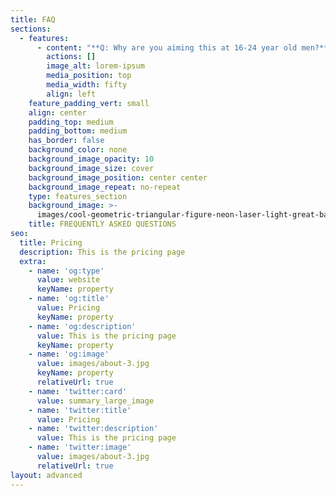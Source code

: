 ```yaml
---
title: FAQ
sections:
  - features:
      - content: "**Q: Why are you aiming this at 16-24 year old men?**\nA: The World Health Organization estimates that approximately 6–8% of young people live with depression. Mental disorders more broadly, account for the highest proportion of disease among young people worldwide, with depression soon poised to become the largest single contributor to the burden of disease globally. Half of all lifetime mental health issues emerge by the age of 14 and three quarters by the age of 24. However, most young people facing mental health problems are often reluctant to seek help (Rickwood, Deane, Wilson, & Ciarrochi, 2005; Sawyer et al., 2001). As such, adolescence is a critical time for the development of depression and mental health literacy (MHL) and support. Evidence from previous reviews and meta-analyses suggest that depression and MHL enhancement may increase early detection and help-seeking intentions. Previous research indicates that population-level mental health literacy is poor. This is especially true among adolescents (Coles et al., 2016; Lubman et al., 2017; Wright, McGorry, Harris, Jorm, & Pennell, 2006) and in particular, adolescent males (Haavik, Joa, Hatloy, Stain, & Langeveld, 2017).\n\nAdolescents face a range of barriers to seeking professional help including: stigmatising attitudes, having a preference for self-reliance, and lacking knowledge about the signs and symptoms of mental health problems or when and how to seek professional help. Adolescent males, in particular, also report excessive conformity to traditional masculine norms (Möller-Leimkühler, 2002). From a young age, the “boys don’t cry” narrative is perpetuated whereby boys are taught to be more stoic, to ignore symptoms, and to be self-sufficient (Mahalik et al., 2003). As such, showing weakness and vulnerability, and therefore seeking help, can be seen as a threat to such outdated views on masculinity (Schaub & Williams, 2007). Although the ability to recognise depression is generally low at a population level, research has shown that males are particularly poor (Haavik et al., 2017). Given the societal challenges discussed above, we believe it is important to create a space where young men can talk freely to other young men with similar experiences, interests, and concerns. This is not exclusionary, we believe everyone deserves such spaces and we will do our best to create similar communities where they are needed as we grow as an organisation.\n\n**Q: How do I access the course?**\n\nA: You can access the course by clicking the ‘Try The Beta’ button which will take you to the login page for our programme.\n\n**Q: How do I sign up?**\n\nA: When you get to the courses login, you need to create an account to make sure you can track your progress while you complete the programme. Once you have created an account, you can then login with your username and password.\n\n**Q: Do I have to pay for the course?**\n\nA: No. It is completely free. If you feel like making a donation to help us help others, we will gratefully accept.\n\n**Q: How long does the course take?**\n\nA: The course has 8 modules, lasting between 10 and 20 minutes each. You can take as long as you need to complete the course, although we suggest you complete it within 2 weeks of starting the course.\_\n\n**Q: Why do I need to complete the questionnaire?**\n\nA: The questionnaires are crucial for us trying to understand how our programme helps improve mental health literacy and your answers are completely confidential.\n\n**Q: How can I contact you for support with the programme?**\n\nA: If you need additional help while completing the programme, you can contact us at <team@awfullygood.org> and we will try and answer your email as soon as possible.\n"
        actions: []
        image_alt: lorem-ipsum
        media_position: top
        media_width: fifty
        align: left
    feature_padding_vert: small
    align: center
    padding_top: medium
    padding_bottom: medium
    has_border: false
    background_color: none
    background_image_opacity: 10
    background_image_size: cover
    background_image_position: center center
    background_image_repeat: no-repeat
    type: features_section
    background_image: >-
      images/cool-geometric-triangular-figure-neon-laser-light-great-backgrounds.jpg
    title: FREQUENTLY ASKED QUESTIONS
seo:
  title: Pricing
  description: This is the pricing page
  extra:
    - name: 'og:type'
      value: website
      keyName: property
    - name: 'og:title'
      value: Pricing
      keyName: property
    - name: 'og:description'
      value: This is the pricing page
      keyName: property
    - name: 'og:image'
      value: images/about-3.jpg
      keyName: property
      relativeUrl: true
    - name: 'twitter:card'
      value: summary_large_image
    - name: 'twitter:title'
      value: Pricing
    - name: 'twitter:description'
      value: This is the pricing page
    - name: 'twitter:image'
      value: images/about-3.jpg
      relativeUrl: true
layout: advanced
---
```

